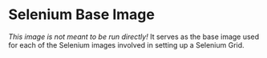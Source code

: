 # Selenium Base Image

_This image is not meant to be run directly!_ It serves as the base image used for each of the Selenium images involved in setting up a Selenium Grid.